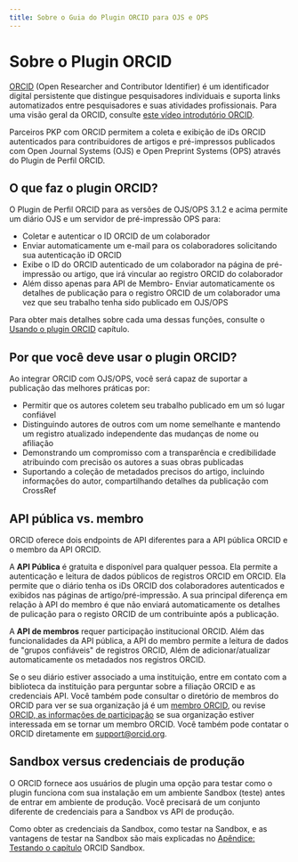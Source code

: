 ```yaml
---
title: Sobre o Guia do Plugin ORCID para OJS e OPS
---
```


# Sobre o Plugin ORCID

[ORCID](https://orcid.org/) (Open Researcher and Contributor Identifier) é um identificador digital persistente que distingue pesquisadores individuais e suporta links automatizados entre pesquisadores e suas atividades profissionais. Para uma visão geral da ORCID, consulte [este vídeo introdutório ORCID](https://vimeo.com/97150912).

Parceiros PKP com ORCID permitem a coleta e exibição de iDs ORCID autenticados para contribuidores de artigos e pré-impressos publicados com Open Journal Systems (OJS) e Open Preprint Systems (OPS) através do Plugin de Perfil ORCID.

## O que faz o plugin ORCID?

O Plugin de Perfil ORCID para as versões de OJS/OPS 3.1.2 e acima permite um diário OJS e um servidor de pré-impressão OPS para:

* Coletar e autenticar o ID ORCID de um colaborador
* Enviar automaticamente um e-mail para os colaboradores solicitando sua autenticação iD ORCID
* Exibe o ID do ORCID autenticado de um colaborador na página de pré-impressão ou artigo, que irá vincular ao registro ORCID do colaborador
* Além disso apenas para API de Membro- Enviar automaticamente os detalhes de publicação para o registro ORCID de um colaborador uma vez que seu trabalho tenha sido publicado em OJS/OPS

Para obter mais detalhes sobre cada uma dessas funções, consulte o [Usando o plugin ORCID](./using-plugin.md) capítulo.

## Por que você deve usar o plugin ORCID?

Ao integrar ORCID com OJS/OPS, você será capaz de suportar a publicação das melhores práticas por:

* Permitir que os autores coletem seu trabalho publicado em um só lugar confiável
* Distinguindo autores de outros com um nome semelhante e mantendo um registro atualizado independente das mudanças de nome ou afiliação
* Demonstrando um compromisso com a transparência e credibilidade atribuindo com precisão os autores a suas obras publicadas
* Suportando a coleção de metadados precisos do artigo, incluindo informações do autor, compartilhando detalhes da publicação com CrossRef

## API pública vs. membro

ORCID oferece dois endpoints de API diferentes para a API pública ORCID e o membro da API ORCID.

A **API Pública** é gratuita e disponível para qualquer pessoa. Ela permite a autenticação e leitura de dados públicos de registros ORCID em ORCID. Ela permite que o diário tenha os iDs ORCID dos colaboradores autenticados e exibidos nas páginas de artigo/pré-impressão. A sua principal diferença em relação à API do membro é que não enviará automaticamente os detalhes de pulicação para o registo ORCID de um contribuinte após a publicação.

A **API de membros** requer participação institucional ORCID. Além das funcionalidades da API pública, a API do membro permite a leitura de dados de "grupos confiáveis" de registros ORCID, Além de adicionar/atualizar automaticamente os metadados nos registros ORCID.

Se o seu diário estiver associado a uma instituição, entre em contato com a biblioteca da instituição para perguntar sobre a filiação ORCID e as credenciais API. Você também pode consultar o diretório de membros do ORCID para ver se sua organização já é um [membro ORCID](https://orcid.org/members), ou revise [ORCID, as informações de participação](https://orcid.org/about/membership) se sua organização estiver interessada em se tornar um membro ORCID. Você também pode contatar o ORCID diretamente em support@orcid.org.

## Sandbox versus credenciais de produção

O ORCID fornece aos usuários de plugin uma opção para testar como o plugin funciona com sua instalação em um ambiente Sandbox (teste) antes de entrar em ambiente de produção. Você precisará de um conjunto diferente de credenciais para a Sandbox vs API de produção.

Como obter as credenciais da Sandbox, como testar na Sandbox, e as vantagens de testar na Sandbox são mais explicadas no [Apêndice: Testando o capítulo](./appendix-testing-orcid-sandbox.md) ORCID Sandbox.
